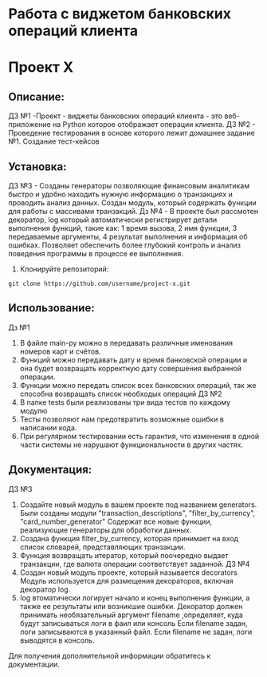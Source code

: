 # Работа с виджетом банковских операций клиента
# Проект X

## Описание:

ДЗ №1 -Проект - виджеты банковских операций клиента - это веб-приложение на Python которое отображает операции клиента.
ДЗ №2 - Проведение тестирования в основе которого лежит домашнее задание №1. Создание тест-кейсов
## Установка:
Д3 №3 - Созданы генераторы позволяющие финансовым аналитикам быстро и удобно находить нужную информацию о транзакциях и проводить анализ данных.
Создан модуль, который содержать функции для работы с массивами транзакций.
Дз №4 - В проекте был рассмотен декоратор, log который автоматически регистрирует детали выполнения функций, такие как: 
1 время вызова, 
2 имя функции, 
3 передаваемые аргументы, 
4 результат выполнения и информация об ошибках. 
Позволяет обеспечить  более глубокий контроль и анализ поведения программы в процессе ее выполнения.

1. Клонируйте репозиторий:
```
git clone https://github.com/username/project-x.git
```
## Использование:
Дз №1
1. В файле main-ру можно в передавать различные именования номеров карт и счётов.
2. Функций можно передавать дату и время банковской операции и она будет возвращать корректную дату совершения выбранной операции.
3. Функции можно передать список всех банковских операций, так же способна возвращать список необходых операций
 ДЗ №2
1. В папке tests были реализованы три вида тестов по каждому модулю
2. Тесты позволяют нам предотвратить возможные ошибки в написании кода.
3. При регулярном тестировании есть гарантия, что изменения в одной части системы не нарушают функциональности в других частях.
## Документация:
ДЗ №3
1. Создайте новый модуль в вашем проекте под названием generators.
Были созданы модули "transaction_descriptions", "filter_by_currency", "card_number_generator"
Cодержат все новые функции, реализующие генераторы для обработки данных.
2. Создана функция filter_by_currency, которая принимает на вход список словарей, представляющих транзакции.
3. Функция возвращать итератор, который поочередно выдает транзакции, где валюта операции соответствует заданной.
ДЗ №4
1. Создан новый модуль проекте, который называется decorators
Модуль используется для размещения декораторов, включая декоратор log.
2. log втоматически логирует начало и конец выполнения функции, а также ее результаты или возникшие ошибки.
Декоратор должен принимать необязательный аргумент filename ,определяет, куда будут записываться логи в фаил или консоль
Если filename задан, логи записываются в указанный файл.
Если filename не задан, логи выводятся в консоль.

Для получения дополнительной информации обратитесь к документации.
